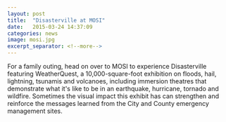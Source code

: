 ```yaml
---
layout: post
title:  "Disasterville at MOSI"
date:   2015-03-24 14:37:09
categories: news
image: mosi.jpg
excerpt_separator: <!--more-->
---
```

For a family outing, head on over to MOSI to experience Disasterville featuring WeatherQuest, a 10,000-square-foot exhibition on floods, hail, lightning, tsunamis and volcanoes, including immersion theatres that demonstrate what it's like to be in an earthquake, hurricane, tornado and wildfire. Sometimes the visual impact this exhibit has can strengthen and reinforce the messages learned from the City and County emergency management sites.